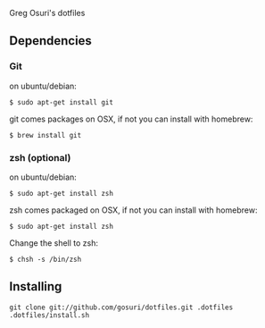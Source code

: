 Greg Osuri's dotfiles

## Dependencies

### Git

on ubuntu/debian:

```
$ sudo apt-get install git
```

git comes packages on OSX, if not you can install with homebrew:
```
$ brew install git
```

### zsh (optional)

on ubuntu/debian:

```
$ sudo apt-get install zsh
```

zsh comes packaged on OSX, if not you can install with homebrew:

```
$ sudo apt-get install zsh
```

Change the shell to zsh:

```
$ chsh -s /bin/zsh
```


## Installing

```
git clone git://github.com/gosuri/dotfiles.git .dotfiles
.dotfiles/install.sh
```
